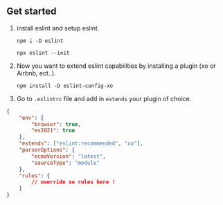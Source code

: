 ## Get started

1. install eslint and setup eslint.

    ```
    npm i -D eslint
    ```

    ```
    npx eslint --init
    ```

2. Now you want to extend eslint capabilities by installing a plugin (xo or Airbnb, ect..).

    ```
    npm install -D eslint-config-xo
    ```

3. Go to `.eslintrc` file and add in `extends` your plugin of choice.

```json
{
    "env": {
        "browser": true,
        "es2021": true
    },
    "extends": ["eslint:recommended", "xo"],
    "parserOptions": {
        "ecmaVersion": "latest",
        "sourceType": "module"
    },
    "rules": {
        // override xo rules here !
    }
}
```
